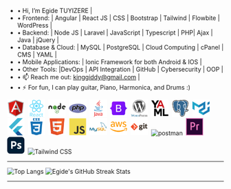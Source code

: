 - • Hi, I’m Egide TUYIZERE |
- • Frontend:  | Angular | React JS | CSS | Bootstrap | Tailwind | Flowbite | WordPress |
- • Backend:  | Node JS | Laravel | JavaScript | Typescript | PHP| Ajax | Java | jQuery |
- • Database & Cloud: | MySQL | PostgreSQL | Cloud Computing | cPanel | CMS | YAML |
- • Mobile Applications: | Ionic Framework for both Android & IOS |
- • Other Tools: |DevOps | API Integration | GitHub | Cybersecurity | OOP | 
- • 📫 Reach me out: kinggiddy@gmail.com |
- • ⚡ For fun, I can play guitar, Piano, Harmonica, and Drums :)
    
<div>
  <img src="https://github.com/devicons/devicon/blob/master/icons/angularjs/angularjs-original.svg" title="Angular" alt="Angular" width="40" height="40"/>&nbsp;
  <img src="https://github.com/devicons/devicon/blob/master/icons/react/react-original-wordmark.svg" title="React" alt="React" width="40" height="40"/>&nbsp;
  <img src="https://github.com/devicons/devicon/blob/master/icons/nodejs/nodejs-original-wordmark.svg" title="NodeJS" alt="NodeJS" width="40" height="40"/>&nbsp;
  <img src="https://github.com/devicons/devicon/blob/master/icons/php/php-original.svg" title="PHP" alt="PHP" width="40" height="40"/>&nbsp;
  <img src="https://github.com/devicons/devicon/blob/master/icons/java/java-original-wordmark.svg" title="Java" alt="Java" width="40" height="40"/>&nbsp;
  <img src="https://github.com/devicons/devicon/blob/master/icons/bootstrap/bootstrap-original.svg" title="Bootstrap" alt="Bootstrap" width="40" height="40"/>&nbsp;
  <img src="https://github.com/devicons/devicon/blob/master/icons/wordpress/wordpress-original.svg" title="WordPress" alt="WordPress" width="40" height="40"/>&nbsp;
  <img src="https://github.com/devicons/devicon/blob/master/icons/yaml/yaml-original.svg" title="YAML" alt="YAML" width="40" height="40"/>&nbsp;
  <img src="https://github.com/devicons/devicon/blob/master/icons/postgresql/postgresql-original.svg" title="PostgreSQL" alt="PostgreSQL" width="40" height="40"/>&nbsp;
  <img src="https://github.com/devicons/devicon/blob/master/icons/materialui/materialui-original.svg" title="Material UI" alt="Material UI" width="40" height="40"/>&nbsp;
  <img src="https://github.com/devicons/devicon/blob/master/icons/flutter/flutter-original.svg" title="Flutter" alt="Flutter" width="40" height="40"/>&nbsp;
  <img src="https://github.com/devicons/devicon/blob/master/icons/css3/css3-plain-wordmark.svg"  title="CSS" alt="CSS" width="40" height="40"/>&nbsp;
  <img src="https://github.com/devicons/devicon/blob/master/icons/html5/html5-original.svg" title="HTML5" alt="HTML" width="40" height="40"/>&nbsp;
  <img src="https://github.com/devicons/devicon/blob/master/icons/javascript/javascript-original.svg" title="JavaScript" alt="JavaScript" width="40" height="40"/>&nbsp;
  <img src="https://github.com/devicons/devicon/blob/master/icons/mysql/mysql-original-wordmark.svg" title="MySQL"  alt="MySQL" width="40" height="40"/>&nbsp;
  <img src="https://github.com/devicons/devicon/blob/master/icons/amazonwebservices/amazonwebservices-plain-wordmark.svg" title="AWS" alt="AWS" width="40" height="40"/>&nbsp;
  <img src="https://github.com/devicons/devicon/blob/master/icons/git/git-original-wordmark.svg" alt="Git" width="40" height="40"/>&nbsp;
  <img src="https://www.vectorlogo.zone/logos/getpostman/getpostman-icon.svg" alt="postman" width="40" height="40"/>&nbsp;
  <img src="https://github.com/devicons/devicon/blob/master/icons/premierepro/premierepro-original.svg" title="Premiere" alt="Premiere" width="40" height="40"/>&nbsp;
  <img src="https://github.com/devicons/devicon/blob/master/icons/photoshop/photoshop-plain.svg" title="Photoshop" alt="Photoshop" width="40" height="40"/>&nbsp; 
  <img src="https://cdn.jsdelivr.net/gh/devicons/devicon/icons/tailwindcss/tailwindcss-original.svg" title="Tailwind CSS" alt="Tailwind CSS" width="40" height="40" />&nbsp; 


 

 




</div>
<div>
<hr>


![Top Langs](https://github-readme-stats.vercel.app/api/top-langs/?username=kinggiddy1&langs_count=20&theme=radical)
![Egide's GitHub Streak Stats](https://streak-stats.demolab.com?user=kinggiddy1&theme=radical) 

<hr>
</div>
